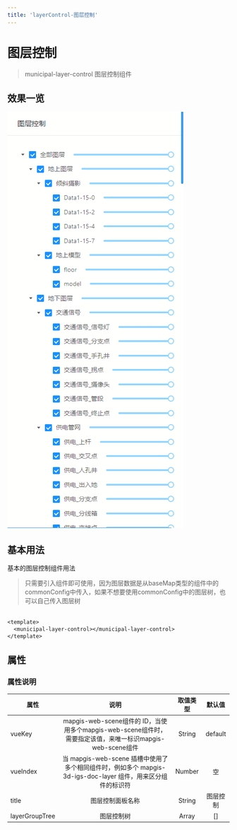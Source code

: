 ```yaml
---
title: 'layerControl-图层控制'
---
```


# 图层控制

> municipal-layer-control 图层控制组件

## 效果一览

![效果一览](../../assets/layerControl.png)

## 基本用法

基本的图层控制组件用法

> 只需要引入组件即可使用，因为图层数据是从baseMap类型的组件中的commonConfig中传入，如果不想要使用commonConfig中的图层树，也可以自己传入图层树

```vue

<template>
  <municipal-layer-control></municipal-layer-control>
</template>
```

## 属性

### 属性说明

属性|说明|取值类型|默认值
--|:--:|:--:|:--:
vueKey|mapgis-web-scene组件的 ID，当使用多个mapgis-web-scene组件时，需要指定该值，来唯一标识mapgis-web-scene组件|String|default
vueIndex|当 mapgis-web-scene 插槽中使用了多个相同组件时，例如多个 mapgis-3d-igs-doc-layer 组件，用来区分组件的标识符|Number|空
title|图层控制面板名称|String|图层控制
layerGroupTree|图层控制树|Array|[]


